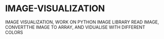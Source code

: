 # IMAGE-VISUALIZATION
IMAGE VISUALIZATION, WORK ON PYTHON IMAGE LIBRARY
READ IMAGE, CONVERTTHE IMAGE TO ARRAY, AND VIDUALISE WITH DIFFERENT COLORS
